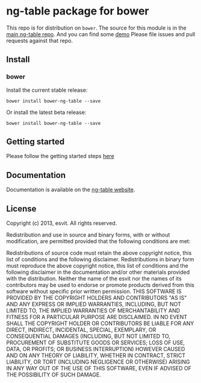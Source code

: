 # ng-table package for bower

This repo is for distribution on `bower`. The source for this module is in the
[main ng-table repo](https://github.com/esvit/ng-table/tree/master/src). And you can find
some [demo](http://ng-table.com/#/)
Please file issues and pull requests against that repo.

## Install

### bower

Install the current stable release:

```shell
bower install bower-ng-table --save
```

Or install the latest beta release:

```shell
bower install bower-ng-table --save
```

## Getting started

Please follow the getting started steps [here](http://ng-table.com/)

## Documentation

Documentation is available on the
[ng-table website](http://ng-table.com/).

## License

Copyright (c) 2013, esvit.
All rights reserved.

Redistribution and use in source and binary forms, with or without modification, are permitted provided that the following conditions are met:

Redistributions of source code must retain the above copyright notice, this list of conditions and the following disclaimer.
Redistributions in binary form must reproduce the above copyright notice, this list of conditions and the following disclaimer in the documentation and/or other materials provided with the distribution.
Neither the name of the esvit nor the names of its contributors may be used to endorse or promote products derived from this software without specific prior written permission.
THIS SOFTWARE IS PROVIDED BY THE COPYRIGHT HOLDERS AND CONTRIBUTORS "AS IS" AND ANY EXPRESS OR IMPLIED WARRANTIES, INCLUDING, BUT NOT LIMITED TO, THE IMPLIED WARRANTIES OF MERCHANTABILITY AND FITNESS FOR A PARTICULAR PURPOSE ARE DISCLAIMED. IN NO EVENT SHALL THE COPYRIGHT HOLDER OR CONTRIBUTORS BE LIABLE FOR ANY DIRECT, INDIRECT, INCIDENTAL, SPECIAL, EXEMPLARY, OR CONSEQUENTIAL DAMAGES (INCLUDING, BUT NOT LIMITED TO, PROCUREMENT OF SUBSTITUTE GOODS OR SERVICES; LOSS OF USE, DATA, OR PROFITS; OR BUSINESS INTERRUPTION) HOWEVER CAUSED AND ON ANY THEORY OF LIABILITY, WHETHER IN CONTRACT, STRICT LIABILITY, OR TORT (INCLUDING NEGLIGENCE OR OTHERWISE) ARISING IN ANY WAY OUT OF THE USE OF THIS SOFTWARE, EVEN IF ADVISED OF THE POSSIBILITY OF SUCH DAMAGE.
